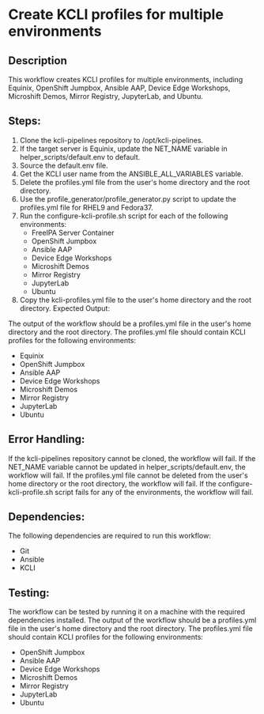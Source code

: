 # Create KCLI profiles for multiple environments

## Description
This workflow creates KCLI profiles for multiple environments, including Equinix, OpenShift Jumpbox, Ansible AAP, Device Edge Workshops, Microshift Demos, Mirror Registry, JupyterLab, and Ubuntu.

## Steps:

1. Clone the kcli-pipelines repository to /opt/kcli-pipelines.
2. If the target server is Equinix, update the NET_NAME variable in helper_scripts/default.env to default.
3. Source the default.env file.
4. Get the KCLI user name from the ANSIBLE_ALL_VARIABLES variable.
5. Delete the profiles.yml file from the user's home directory and the root directory.
6. Use the profile_generator/profile_generator.py script to update the profiles.yml file for RHEL9 and Fedora37.
7. Run the configure-kcli-profile.sh script for each of the following environments:
    * FreeIPA Server Container
    * OpenShift Jumpbox
    * Ansible AAP
    * Device Edge Workshops
    * Microshift Demos
    * Mirror Registry
    * JupyterLab
    * Ubuntu
8. Copy the kcli-profiles.yml file to the user's home directory and the root directory.
Expected Output:

The output of the workflow should be a profiles.yml file in the user's home directory and the root directory. The profiles.yml file should contain KCLI profiles for the following environments:

  * Equinix
  * OpenShift Jumpbox
  * Ansible AAP
  * Device Edge Workshops
  * Microshift Demos
  * Mirror Registry
  * JupyterLab
  * Ubuntu


## Error Handling:

If the kcli-pipelines repository cannot be cloned, the workflow will fail. If the NET_NAME variable cannot be updated in helper_scripts/default.env, the workflow will fail. If the profiles.yml file cannot be deleted from the user's home directory or the root directory, the workflow will fail. If the configure-kcli-profile.sh script fails for any of the environments, the workflow will fail.

## Dependencies:

The following dependencies are required to run this workflow:

* Git
* Ansible
* KCLI

## Testing:

The workflow can be tested by running it on a machine with the required dependencies installed. The output of the workflow should be a profiles.yml file in the user's home directory and the root directory. The profiles.yml file should contain KCLI profiles for the following environments:

* OpenShift Jumpbox
* Ansible AAP
* Device Edge Workshops
* Microshift Demos
* Mirror Registry
* JupyterLab
* Ubuntu